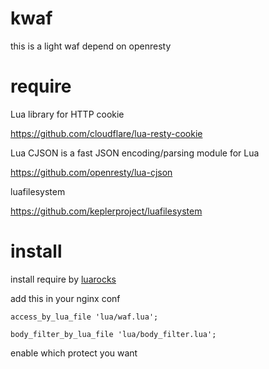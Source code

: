 # kwaf

this is a light waf depend on openresty

# require

Lua library for HTTP cookie

https://github.com/cloudflare/lua-resty-cookie

Lua CJSON is a fast JSON encoding/parsing module for Lua

https://github.com/openresty/lua-cjson

luafilesystem

https://github.com/keplerproject/luafilesystem

# install

install require by [luarocks](https://luarocks.org/)

add this in your nginx conf

```
access_by_lua_file 'lua/waf.lua';
```
```
body_filter_by_lua_file 'lua/body_filter.lua';
```

enable which protect you want